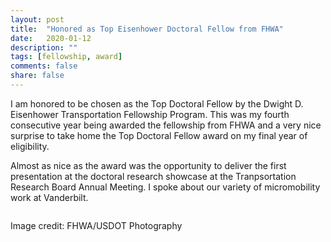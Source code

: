 ```yaml
---
layout: post
title:  "Honored as Top Eisenhower Doctoral Fellow from FHWA"
date:   2020-01-12
description: ""
tags: [fellowship, award]
comments: false
share: false
---
```


I am honored to be chosen as the Top Doctoral Fellow by the Dwight D. Eisenhower Transportation Fellowship Program. This was my fourth consecutive year being awarded the fellowship from FHWA and a very nice surprise to take home the Top Doctoral Fellow award on my final year of eligibility.

Almost as nice as the award was the opportunity to deliver the first presentation at the doctoral research showcase at the Tranpsortation Research Board Annual Meeting. I spoke about our variety of micromobility work at Vanderbilt.

<figure>
	<a href="{{ site.url }}/images/top_DDETFP.jpg"><img src="{{ site.url }}/images/top_DDETFP.jpg" alt=""></a>
</figure>
Image credit: FHWA/USDOT Photography